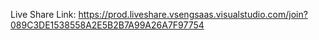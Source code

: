 Live Share Link: https://prod.liveshare.vsengsaas.visualstudio.com/join?089C3DE1538558A2E5B2B7A99A26A7F97754
